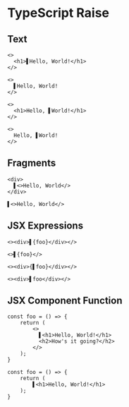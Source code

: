 # TypeScript Raise
## Text
```tsx
<>
  <h1>▌Hello, World!</h1>
</>
```
```tsx
<>
  ▌Hello, World!
</>
```

```tsx
<>
  <h1>Hello, ▌World!</h1>
</>
```
```tsx
<>
  Hello, ▌World!
</>
```

## Fragments
```tsx
<div>
  ▌<>Hello, World</>
</div>
```
```tsx
▌<>Hello, World</>
```

## JSX Expressions
```tsx
<><div>▌{foo}</div></>
```
```tsx
<>▌{foo}</>
```

```tsx
<><div>{▌foo}</div></>
```
```tsx
<><div>▌foo</div></>
```

## JSX Component Function
```tsx
const foo = () => {
    return (
        <>
          ▌<h1>Hello, World!</h1>
          <h2>How's it going?</h2>
        </>
    );
}
```
```tsx
const foo = () => {
    return (
        ▌<h1>Hello, World!</h1>
    );
}
```
